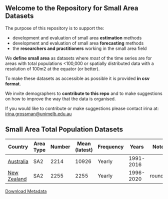 ## Welcome to the Repository for Small Area Datasets

The purpose of this repository  is to support the:
 - development and evaluation of small area **estimation** methods
 - development and evaluation of small area **forecasting** methods
 - the **researchers and practitioners** working in the small area field
 

We **define small area** as datasets where _most_ of the time series are for areas with total populations <100,000  or
spatially distributed data with a resolution of 100m2 at the equator (or better).  

To make these datasets as accessible as possible it is provided **in csv format**.

We invite demographers to **contribute to this repo** and to make suggestions on how to improve the way that the data is organised.  

If you would like to contribute or make suggestions please contact irina at: irina.grossman@unimelb.edu.au


## Small Area Total Population Datasets

| Country | Area Type | Number | Mean (latest) | Frequency | Years | Notes |
| ----- | ----- | ----- | ----- | ----- | ----- | ----- |
|<a href="/datasets/totals/Aus_ERPs_SA2_ASGS2011_1991-2016_totals.csv" download="Aus_ERPs_SA2_ASGS2011_1991-2016_totals.csv">Australia</a>|SA2|2214|10926|Yearly|1991-2016| |
|<a href="/datasets/totals/NZ_ERPs_1996-2020_2020geog.csv" download="NZ_ERPs_1996-2020_2020geog.csv">New Zealand</a>|SA2|2255|2255|Yearly|1996-2020|rounded|



<a href="/datasets/totals/SmallAreaDatasets_info.csv" download="SmallAreaDatasets_info.csv"> Download Metadata</a>
